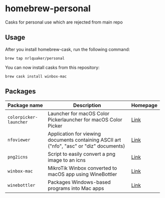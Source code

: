 # homebrew-personal

Casks for personal use which are rejected from main repo

## Usage

After you install homebrew-cask, run the following command:

`brew tap nrlquaker/personal`

You can now install casks from this repository:

`brew cask install winbox-mac`

## Packages

| Package name           | Description                              | Homepage                                 |
| ---------------------- | ---------------------------------------- | ---------------------------------------- |
| `colorpicker-launcher` | Launcher for macOS Color Pickerlauncher for macOS Color Picker | [Link](https://github.com/nrlquaker/color-picker-launcher) |
| `nfoviewer`            | Application for viewing documents containing ASCII art ("nfo", "asc" or "diz" documents) | [Link](http://blockart.sourceforge.net/) |
| `png2icns`             | Script to easily convert a png image to an icns | [Link](https://github.com/bitboss-ca/png2icns) |
| `winbox-mac`           | MikroTik Winbox converted to macOS app using WineBottler | [Link](https://github.com/nrlquaker/winbox-mac) |
| `winebottler`          | Packages Windows-based programs into Mac apps | [Link](http://winebottler.kronenberg.org) |
